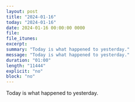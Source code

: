 ```yaml
---
layout: post
title: "2024-01-16"
today: "2024-01-16"
date: 2024-01-16 00:00:00 0000
file:
file_itunes:
excerpt:
summary: "Today is what happened to yesterday."
message: "Today is what happened to yesterday."
duration: "01:00"
length: "11444"
explicit: "no"
block: "no"
---
```

Today is what happened to yesterday.

